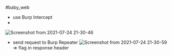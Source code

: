 #baby_web
- use Burp Intercept
- 
![Screenshot from 2021-07-24 21-30-46](https://user-images.githubusercontent.com/87865134/126871682-048f51b1-4bdd-44fb-b5c3-616b0679e612.png)

- send request to Burp Repeater
![Screenshot from 2021-07-24 21-30-59](https://user-images.githubusercontent.com/87865134/126871693-d006e478-69f9-4f88-be5d-6a84e0460c94.png)
=> flag in response header
